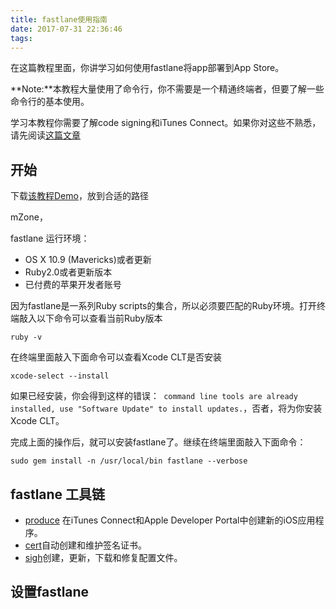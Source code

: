 ```yaml
---
title: fastlane使用指南
date: 2017-07-31 22:36:46
tags:
---
```


在这篇教程里面，你讲学习如何使用fastlane将app部署到App Store。

**Note:**本教程大量使用了命令行，你不需要是一个精通终端者，但要了解一些命令行的基本使用。

学习本教程你需要了解code signing和iTunes Connect。如果你对这些不熟悉，请先阅读[这篇文章](https://www.raywenderlich.com/127936)

## 开始

下载[该教程Demo](https://koenig-media.raywenderlich.com/uploads/2016/12/mZone-swift3-starter.zip)，放到合适的路径

mZone，

fastlane 运行环境：

* OS X 10.9 (Mavericks)或者更新
* Ruby2.0或者更新版本
* 已付费的苹果开发者账号

因为fastlane是一系列Ruby scripts的集合，所以必须要匹配的Ruby环境。打开终端敲入以下命令可以查看当前Ruby版本
```
ruby -v
```
在终端里面敲入下面命令可以查看Xcode CLT是否安装
```
xcode-select --install
```
如果已经安装，你会得到这样的错误：` command line tools are already installed, use "Software Update" to install updates.`，否者，将为你安装Xcode CLT。

完成上面的操作后，就可以安装fastlane了。继续在终端里面敲入下面命令：
```
sudo gem install -n /usr/local/bin fastlane --verbose
```

## fastlane 工具链

* [produce](https://github.com/fastlane/fastlane/tree/master/produce)
在iTunes Connect和Apple Developer Portal中创建新的iOS应用程序。
* [cert](https://github.com/fastlane/fastlane/tree/master/cert)自动创建和维护签名证书。
* [sigh](https://github.com/fastlane/fastlane/tree/master/sigh)创建，更新，下载和修复配置文件。

## 设置fastlane
